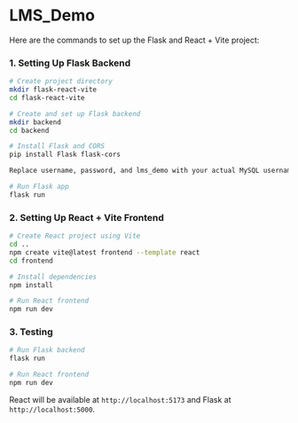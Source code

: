 # LMS_Demo
Here are the commands to set up the Flask and React + Vite project:

### 1. **Setting Up Flask Backend**

```bash
# Create project directory
mkdir flask-react-vite
cd flask-react-vite

# Create and set up Flask backend
mkdir backend
cd backend

# Install Flask and CORS
pip install Flask flask-cors      

Replace username, password, and lms_demo with your actual MySQL username, password, and the database name you created.

# Run Flask app
flask run
```

### 2. **Setting Up React + Vite Frontend**

```bash
# Create React project using Vite
cd ..
npm create vite@latest frontend --template react
cd frontend

# Install dependencies
npm install

# Run React frontend
npm run dev
```

### 3. **Testing**

```bash
# Run Flask backend
flask run

# Run React frontend
npm run dev
```

React will be available at `http://localhost:5173` and Flask at `http://localhost:5000`.
